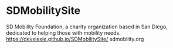 # SDMobilitySite
SD Mobility Foundation, a charity organization based in San Diego, dedicated to helping those with mobility needs. 
https://devxiexie.github.io/SDMobilitySite/
sdmobility.org
